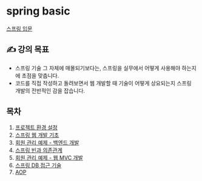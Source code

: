 # spring basic 
[스프링 입문](https://www.inflearn.com/course/%EC%8A%A4%ED%94%84%EB%A7%81-%EC%9E%85%EB%AC%B8-%EC%8A%A4%ED%94%84%EB%A7%81%EB%B6%80%ED%8A%B8#)

## ✍️ 강의 목표
- 스프링 기술 그 자체에 매몰되기보다는, 스프링을 실무에서 어떻게 사용해야 하는지에 초점을 맞춥니다.
- 코드를 직접 작성하고 돌려보면서 웹 개발할 때 기술이 어떻게 상요되는지 스프링 개발의 전반적인 감을 잡습니다.

## 목차
1. [프로젝트 환경 설정](https://github.com/muyaaho/spring-start/blob/main/docs/01%20%ED%94%84%EB%A1%9C%EC%A0%9D%ED%8A%B8%20%ED%99%98%EA%B2%BD%20%EC%84%A4%EC%A0%95.md)
2. [스프링 웹 개발 기초](https://github.com/muyaaho/spring-start/blob/main/docs/02%20%EC%8A%A4%ED%94%84%EB%A7%81%20%EC%9B%B9%20%EA%B0%9C%EB%B0%9C%20%EA%B8%B0%EC%B4%88.md)
3. [회원 관리 예제 - 백엔드 개발](https://github.com/muyaaho/spring-start/blob/main/docs/03%20%ED%9A%8C%EC%9B%90%20%EA%B4%80%EB%A6%AC%20%EC%98%88%EC%A0%9C%20-%20%EB%B0%B1%EC%97%94%EB%93%9C%20%EA%B0%9C%EB%B0%9C.md)
4. [스프링 빈과 의존관계](https://github.com/muyaaho/spring-start/blob/main/docs/04%20%EC%8A%A4%ED%94%84%EB%A7%81%20%EB%B9%88%EA%B3%BC%20%EC%9D%98%EC%A1%B4%EA%B4%80%EA%B3%84.md)
5. [회원 관리 예제 - 웹 MVC 개발](https://github.com/muyaaho/spring-start/blob/main/docs/05%20%ED%9A%8C%EC%9B%90%20%EA%B4%80%EB%A6%AC%20%EC%98%88%EC%A0%9C%20-%20%EC%9B%B9%20MVC%20%EA%B0%9C%EB%B0%9C.md)
6. [스프링 DB 접근 기술](https://github.com/muyaaho/spring-start/blob/main/docs/06%20%EC%8A%A4%ED%94%84%EB%A7%81%20DB%20%EC%A0%91%EA%B7%BC%20%EA%B8%B0%EC%88%A0.md)
7. [AOP](https://github.com/muyaaho/spring-start/blob/main/docs/07%20AOP.md)
